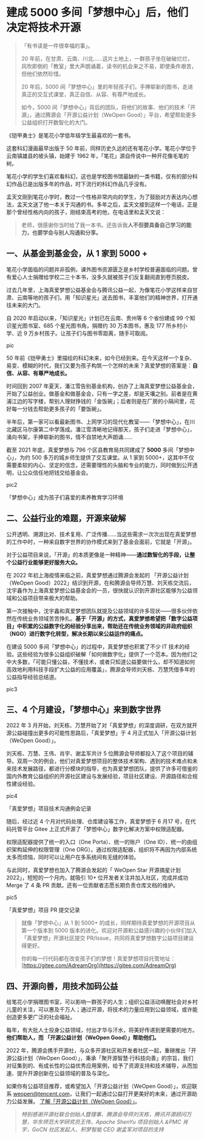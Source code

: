 # 建成 5000 多间「梦想中心」后，他们决定将技术开源

> 「有书读是一件很幸福的事」。
> 
> 20 年前，在甘肃、云南、川北……这片土地上，一群孩子坐在破破烂烂，风吹即倒的「教室」里大声朗诵着，读书的机会来之不易，即使条件艰苦，但他们依然珍惜。
> 
> 20 年后，5000 间「梦想中心」里的年轻孩子们，手捧崭新的图书，走进真正的交互式课堂，真正自信、从容、有尊严地成长。
> 
> 如今，5000 间「梦想中心」背后的团队，将他们的故事、他们的技术「开源」，通过腾源会「开源公益计划（WeOpen Good）」平台，希望帮助更多公益组织打开数智化的大门。

《铠甲勇士》是笔花小学低年级学生最喜欢的一套书。

这套科幻漫画最早出版于 50 年前，同样历史久远的还有笔花小学。笔花小学位于云南镇雄县的坡头镇，始建于 1962 年，「笔花」源自传说中一种开花像毛笔的树。

笔花小学的学生们喜欢看科幻，这也是学校图书馆最缺的一类书籍，仅有的部分科幻作品已是出版多年的作品，时下流行的科幻作品几乎没有。

孟天文刚到笔花小学时，教过一个性格非常内向的学生，为了鼓励对方表达内心想法，孟天文送了他一本关于沟通的书。多年之后，孟天文接到这样一个电话，正是那个曾经性格内向的孩子，刚结束高考的他，在电话里和孟天文说：

> 老师，很感谢你当时给了我一本书。还告诉我**人不但要具备自己学习的能力，也要学会与别人沟通和分享。**

## 一、从基金到基金会，从 1 家到 5000 +
笔花小学面临的问题并非孤例，课外图书资源匮乏是乡村学校普遍面临的问题。曾有爱心人士捐赠给学校二三十本书，没多久就被孩子们反复翻阅直到卷页脱皮。

过去几年里，上海真爱梦想公益基金会与腾讯公益一起，为像笔花小学这样来自甘肃、云南等地的孩子们，用「知识星光」送去图书，丰富他们的精神世界，打开通往未来的大门。

自 2020 年启动以来，「知识星光」计划已在云南、贵州等 6 个省份建成 99 个知识星光图书室、685 个星光图书角，捐赠约 30 万本图书，惠及 177 所乡村小学、近 9 万乡村孩子。让孩子们与图书零距离，随手可取阅。

pic

50 年前《铠甲勇士》里描绘的科幻未来，如今已经到来。在今天这样一个复杂、易变、模糊的时代，我们又要为孩子构筑一个怎样的未来？真爱梦想的答案是：**自信、从容、有尊严地成长。**

时间回到 2007 年夏天，潘江雪告别基金机构，创办了上海真爱梦想公益基金会，开始了公益创业。做基金和做基金会，只有一字之差，却是天壤之别。前者是在黄浦江边的写字楼，帮别人理财挣钱的「金饭碗」；后者则是在厂房的小隔间里，花好每一分钱去帮助更多孩子的「要饭碗」。

半年后，第一家可以看最新图书、上网学习的现代化教室——「梦想中心」，在川北藏区马尔康第二中学落成。潘江雪清晰地记得那天，孩子们走进「梦想中心」，涌向书架，手捧崭新的图书，情不自禁地大声朗诵……

截至 2021 年底，真爱梦想与 796 个区县教育局共同建成了 **5000** 多间「梦想中心」，为约 500 多万的城乡师生提供了交互课堂。从 1 家到 5000+，这其中不仅需要柔软的内心、坚定的信念，还需要理性的头脑和专业的能力，同时做到公开透明，让公众信任地把钱交给基金会。

pic2

「梦想中心」成为孩子们喜爱的素养教育学习环境

## 二、公益行业的难题，开源来破解
公开透明、溯源比对、技术复用、广泛传播……当这些需求一次次出现在真爱梦想的工作中时，一种来自数字世界的协作模式来到了基金会面前，它就是「开源」。

对于公益项目来说，「开源」的本质更像是一种精神——**通过数智化的手段，让整个公益行业能够更好服务大众。**

在 2022 年初上海疫情来临之前，真爱梦想通过腾源会发起的 「开源公益计划 （WeOpen Good）2022」结识到开源，在和腾源会导师万慧、刘天栋交流后，沈宇鑫作为上海真爱梦想公益基金会的一员，很快就认识到开源社区能够为公益领域和公益项目带来极大的帮助。

第一次接触中，沈宇鑫和真爱梦想团队就提及公益领域的许多现状——很多伙伴依然在传统业务领域苦苦挣扎。**基于「开源」的方式，真爱梦想希望把「数字公益项目」中积累的公益数字化的经验分享出来，帮助还在传统业务领域的非政府组织（NGO）进行数字化转型，解决长期以来公益运作的痛点。**

在建设 5000 多间「梦想中心」的过程中，真爱梦想也积累了不少 IT 技术的经验。这些经验为很多公益组织破解「如何做数字化」提供了一个范本。因为他们之中大多数，「可能只懂公益，不懂技术，或者只知道公益要做什么，却不知道如何高效地利用科技手段扩大公益的应用覆盖」，腾源会导师刘天栋、万慧凭借多年的公益指导经验总结道。 

pic3

## 三、4 个月建设，「梦想中心」来到数字世界
2022 年 3 月开始，刘天栋、万慧开始了对「真爱梦想」的深度调研，在双方就开源公益碰撞出更多的可能性思路后，「真爱梦想」于 4 月正式加入「开源公益计划 （WeOpen Good）」。

刘天栋、万慧、王伟、肖宇、谢孟军共计 5 位腾源会导师都投入了这个项目的辅导。双周一次的例会，他们对真爱梦想项目的整体技术架构、遇到的技术难点和未来技术发展路径，都进行分模块的指导，也为真爱梦想团队，提供了许多可借鉴的国内外教育公益组织的开源社区建设与发展经验，项目社区建设、开源路径和合规性建设经验。

pic4

「真爱梦想」项目技术沟通例会记录

随后，经过近 4 个月对代码处理、仓库建设等工作，真爱梦想于 6 月17 号，在代码托管平台 Gitee 上正式开源了「梦想中心」数字化解决方案中权限适配器。

权限适配器提供了统一的入口（One Porta）、统一的账户（One ID）、统一的由组织架构延伸的权限管理（One ORG）。通过权限适配器，组织将不再因为内部系统太多而烦恼，同时可以让用户在多系统间有无缝的体验。

与此同时，真爱梦想也加入了腾源会发起的「 WeOpen Star 开源摘星计划 2022」，短短的一个月内，就吸引 10+ 位开发者关注并加入社区，完成并成功 Merge 了 4 条 PR 贡献。还有一位贡献者志愿长期负责仓库文档的维护。

pic5

「真爱梦想」项目 PR 提交记录

> 就像「梦想中心」从 1 到 5000+ 的成长，同样期待真爱梦想的开源项目从第一个版本到 5000 版本的进化。欢迎对开源和公益感兴趣的小伙伴们加入「真爱梦想」开源社区提交 PR/Issue，共同将真爱梦想数字公益项目建设得更好。
>
>你的每一行代码都在改变孩子们的梦想！真爱梦想项目托管地址：
>[https://gitee.com/AdreamOrg](https://gitee.com/AdreamOrg)

## 四、开源向善，用技术加码公益
给笔花小学捐赠图书室，可以影响一群孩子的人生；组织公益活动唤醒社会对乡村儿童的关注，可以惠及千万人；通过开源，将技术的力量应用到公益领域，或许能创造更多更广泛的社会福祉。

每年，有大批人士投身公益领域，付出才华与汗水，将美好传递到更需要的地方。**他们帮助人，而 「开源公益计划（WeOpen Good）」帮助他们。**

2022 年，腾源会携手开源社，与众多开源社区和开发者社区一起，重磅推出「开源公益计划（WeOpen Good）」，秉承「聚开源智慧·行科技向善」的宗旨，我们对征集到的、有成长性的公益优秀应用案例，给予了资源支持和技术辅导，从而加速、提升开源创新在公益领域的普及与深化。

如果你有公益项目推荐，或希望加入「开源公益计划（WeOpen Good）」，欢迎联系 weopen@tencent.com，让我们一起通过公益打开更美好的未来，通过开源助力公益发展。
[了解「开源公益计划（WeOpen Good）」](https://github.com/weopenprojects/WeOpen-Good)。

> *特别感谢开源社联合创始人暨理事、腾源会导师刘天栋，腾讯开源顾问万慧，华东师范大学研究员王伟，Apache ShenYu 项目创始人＆PMC 肖宇，GoCN 社区发起人、积梦智能 CEO 谢孟军对项目的支持*

